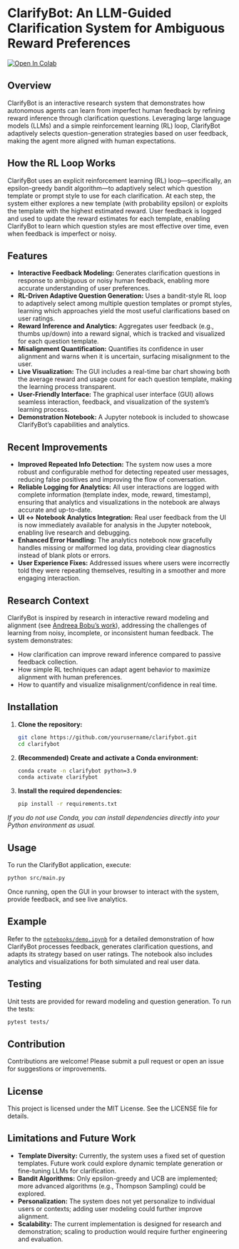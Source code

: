 # ClarifyBot: An LLM-Guided Clarification System for Ambiguous Reward Preferences

[![Open In Colab](https://colab.research.google.com/assets/colab-badge.svg)](https://colab.research.google.com/github/ethanvillalovoz/clarifybot/blob/main/notebooks/demo.ipynb)

## Overview

ClarifyBot is an interactive research system that demonstrates how autonomous agents can learn from imperfect human feedback by refining reward inference through clarification questions. Leveraging large language models (LLMs) and a simple reinforcement learning (RL) loop, ClarifyBot adaptively selects question-generation strategies based on user feedback, making the agent more aligned with human expectations.

## How the RL Loop Works

ClarifyBot uses an explicit reinforcement learning (RL) loop—specifically, an epsilon-greedy bandit algorithm—to adaptively select which question template or prompt style to use for each clarification. At each step, the system either explores a new template (with probability epsilon) or exploits the template with the highest estimated reward. User feedback is logged and used to update the reward estimates for each template, enabling ClarifyBot to learn which question styles are most effective over time, even when feedback is imperfect or noisy.

## Features

- **Interactive Feedback Modeling:** Generates clarification questions in response to ambiguous or noisy human feedback, enabling more accurate understanding of user preferences.
- **RL-Driven Adaptive Question Generation:** Uses a bandit-style RL loop to adaptively select among multiple question templates or prompt styles, learning which approaches yield the most useful clarifications based on user ratings.
- **Reward Inference and Analytics:** Aggregates user feedback (e.g., thumbs up/down) into a reward signal, which is tracked and visualized for each question template.
- **Misalignment Quantification:** Quantifies its confidence in user alignment and warns when it is uncertain, surfacing misalignment to the user.
- **Live Visualization:** The GUI includes a real-time bar chart showing both the average reward and usage count for each question template, making the learning process transparent.
- **User-Friendly Interface:** The graphical user interface (GUI) allows seamless interaction, feedback, and visualization of the system’s learning process.
- **Demonstration Notebook:** A Jupyter notebook is included to showcase ClarifyBot’s capabilities and analytics.

## Recent Improvements

- **Improved Repeated Info Detection:** The system now uses a more robust and configurable method for detecting repeated user messages, reducing false positives and improving the flow of conversation.
- **Reliable Logging for Analytics:** All user interactions are logged with complete information (template index, mode, reward, timestamp), ensuring that analytics and visualizations in the notebook are always accurate and up-to-date.
- **UI ↔ Notebook Analytics Integration:** Real user feedback from the UI is now immediately available for analysis in the Jupyter notebook, enabling live research and debugging.
- **Enhanced Error Handling:** The analytics notebook now gracefully handles missing or malformed log data, providing clear diagnostics instead of blank plots or errors.
- **User Experience Fixes:** Addressed issues where users were incorrectly told they were repeating themselves, resulting in a smoother and more engaging interaction.

## Research Context

ClarifyBot is inspired by research in interactive reward modeling and alignment (see [Andreea Bobu’s work](https://www.mit.edu/~abobu/)), addressing the challenges of learning from noisy, incomplete, or inconsistent human feedback. The system demonstrates:

- How clarification can improve reward inference compared to passive feedback collection.
- How simple RL techniques can adapt agent behavior to maximize alignment with human preferences.
- How to quantify and visualize misalignment/confidence in real time.

## Installation

1. **Clone the repository:**
   ```bash
   git clone https://github.com/yourusername/clarifybot.git
   cd clarifybot
   ```

2. **(Recommended) Create and activate a Conda environment:**
   ```bash
   conda create -n clarifybot python=3.9
   conda activate clarifybot
   ```

3. **Install the required dependencies:**
   ```bash
   pip install -r requirements.txt
   ```

*If you do not use Conda, you can install dependencies directly into your Python environment as usual.*

## Usage

To run the ClarifyBot application, execute:
```bash
python src/main.py
```
Once running, open the GUI in your browser to interact with the system, provide feedback, and see live analytics.

## Example

Refer to the [`notebooks/demo.ipynb`](notebooks/demo.ipynb) for a detailed demonstration of how ClarifyBot processes feedback, generates clarification questions, and adapts its strategy based on user ratings. The notebook also includes analytics and visualizations for both simulated and real user data.

## Testing

Unit tests are provided for reward modeling and question generation. To run the tests:
```bash
pytest tests/
```

## Contribution

Contributions are welcome! Please submit a pull request or open an issue for suggestions or improvements.

## License

This project is licensed under the MIT License. See the LICENSE file for details.

## Limitations and Future Work

- **Template Diversity:** Currently, the system uses a fixed set of question templates. Future work could explore dynamic template generation or fine-tuning LLMs for clarification.
- **Bandit Algorithms:** Only epsilon-greedy and UCB are implemented; more advanced algorithms (e.g., Thompson Sampling) could be explored.
- **Personalization:** The system does not yet personalize to individual users or contexts; adding user modeling could further improve alignment.
- **Scalability:** The current implementation is designed for research and demonstration; scaling to production would require further engineering and evaluation.